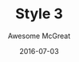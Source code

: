 ---
layout: post
author: Awesome McGreat
title: Style 3
date: 2016-07-03
tagline: Sed nisl arcu euismod sit amet nisi lorem etiam dolor veroeros et feugiat.
image: /images/pic03.jpg
style: style3
---